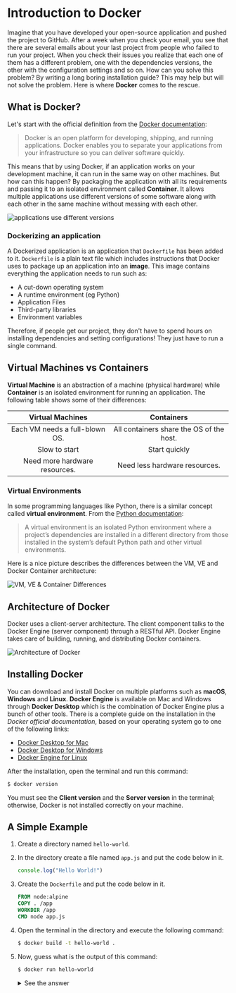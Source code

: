 # Introduction to Docker

Imagine that you have developed your open-source application and pushed the project to GitHub. After a week when you check your email, you see that there are several emails about your last project from people who failed to run your project. When you check their issues you realize that each one of them has a different problem, one with the dependencies versions, the other with the configuration settings and so on. How can you solve this problem? By writing a long boring installation guide? This may help but will not solve the problem. Here is where **Docker** comes to the rescue.

## What is Docker?

Let's start with the official definition from the [Docker documentation](https://docs.docker.com/get-started/overview/):

> Docker is an open platform for developing, shipping, and running applications. Docker enables you to separate your applications from your infrastructure so you can deliver software quickly.

This means that by using Docker, if an application works on your development machine, it can run in the same way on other machines. But how can this happen? By packaging the application with all its requirements and passing it to an isolated environment called **Container**. It allows multiple applications use different versions of some software along with each other in the same machine without messing with each other.

![applications use different versions](https://s4.uupload.ir/files/different_versions_of_an_application_8y1t.png)

### Dockerizing an application

A Dockerized application is an application that `Dockerfile` has been added to it. `Dockerfile` is a plain text file which includes instructions that Docker uses to package up an application into an **image**. This image contains everything the application needs to run such as:

- A cut-down operating system
- A runtime environment (eg Python)
- Application Files
- Third-party libraries
- Environment variables

Therefore, if people get our project, they don't have to spend hours on installing dependencies and setting configurations! They just have to run a single command.

## Virtual Machines vs Containers

**Virtual Machine** is an abstraction of a machine (physical hardware) while **Container** is an isolated environment for running an application. The following table shows some of their differences:

|        Virtual Machines        |                Containers                |
| :----------------------------: | :--------------------------------------: |
| Each VM needs a full-blown OS. | All containers share the OS of the host. |
|         Slow to start          |              Start quickly               |
| Need more hardware resources.  |      Need less hardware resources.       |

### Virtual Environments

In some programming languages like Python, there is a similar concept called **virtual environment**. From the [Python documentation](https://docs.python.org/3/library/venv.html):

> A virtual environment is an isolated Python environment where a project’s dependencies are installed in a different directory from those installed in the system’s default Python path and other virtual environments.

Here is a nice picture describes the differences between the VM, VE and Docker Container architecture:

![VM, VE & Container Differences](https://miro.medium.com/max/700/1*qZQwwQguL61ut6Pz94hiPA.png)



## Architecture of Docker

Docker uses a client-server architecture. The client component talks to the Docker Engine (server component) through a RESTful API. Docker Engine takes care of building, running, and distributing Docker containers.

![Architecture of Docker](https://docs.docker.com/engine/images/architecture.svg)

## Installing Docker

You can download and install Docker on multiple platforms such as **macOS**, **Windows** and **Linux**. **Docker Engine** is available on Mac and Windows through **Docker Desktop** which is the combination of Docker Engine plus a bunch of other tools. There is a complete guide on the installation in the *Docker official documentation*, based on your operating system go to one of the following links:

- [Docker Desktop for Mac](https://docs.docker.com/desktop/mac/install/)
- [Docker Desktop for Windows](https://docs.docker.com/desktop/windows/install/)
- [Docker Engine for Linux](https://docs.docker.com/engine/install/)

After the installation, open the terminal and run this command:

```bash
$ docker version
```

You must see the **Client version** and the **Server version** in the terminal; otherwise, Docker is not installed correctly on your machine.

## A Simple Example

1. Create a directory named `hello-world`.

2. In the directory create a file named `app.js` and put the code below in it.

   ```javascript
   console.log("Hello World!")
   ```

3. Create the `Dockerfile` and put the code below in it.

   ```dockerfile
   FROM node:alpine
   COPY . /app
   WORKDIR /app
   CMD node app.js
   ```

4. Open the terminal in the directory and execute the following command:

   ```bash
   $ docker build -t hello-world .
   ```

5. Now, guess what is the output of this command: 

   ```bash
   $ docker run hello-world
   ```

   <details><summary>See the answer</summary>
   <p>

   ```
   Hello World!
   ```

   </p>
   </details>

